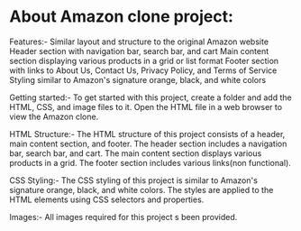# About Amazon clone project:
Features:-
Similar layout and structure to the original Amazon website
Header section with navigation bar, search bar, and cart
Main content section displaying various products in a grid or list format
Footer section with links to About Us, Contact Us, Privacy Policy, and Terms of Service
Styling similar to Amazon's signature orange, black, and white colors

Getting started:-
To get started with this project, create a folder and add the HTML, CSS, and image files to it. Open the HTML file in a web browser to view the Amazon clone.

HTML Structure:-
The HTML structure of this project consists of a header, main content section, and footer. The header section includes a navigation bar, search bar, and cart. The main content section displays various products in a grid. The footer section includes various links(non functional).

CSS Styling:-
The CSS styling of this project is similar to Amazon's signature orange, black, and white colors. The styles are applied to the HTML elements using CSS selectors and properties.

Images:-
All images required for this project s been provided.
